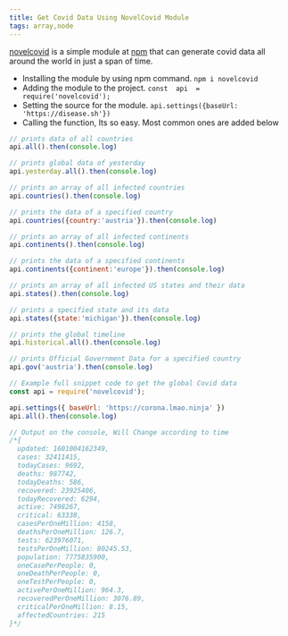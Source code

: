 ```yaml
---
title: Get Covid Data Using NovelCovid Module
tags: array,node
---
```

[novelcovid](https://www.npmjs.com/package/novelcovid) is a simple module at [npm](https://www.npmjs.com/package/novelcovid) that can generate covid data all around the world in just a span of time.

- Installing the module by using npm command. `npm i novelcovid`
- Adding the module to the project. `const  api  =  require('novelcovid');`
- Setting the source for the module. `api.settings({baseUrl: 'https://disease.sh'})`
- Calling the function, Its so easy.  Most common ones are added below
```js
// prints data of all countries
api.all().then(console.log)

// prints global data of yesterday
api.yesterday.all().then(console.log)

// prints an array of all infected countries
api.countries().then(console.log)

// prints the data of a specified country
api.countries({country:'austria'}).then(console.log)

// prints an array of all infected continents
api.continents().then(console.log) 

// prints the data of a specified continents
api.continents({continent:'europe'}).then(console.log)

// prints an array of all infected US states and their data
api.states().then(console.log)

// prints a specified state and its data
api.states({state:'michigan'}).then(console.log)

// prints the global timeline
api.historical.all().then(console.log)

// prints Official Government Data for a specified country
api.gov('austria').then(console.log)
```

```js
// Example full snippet code to get the global Covid data
const api = require('novelcovid');

api.settings({ baseUrl: 'https://corona.lmao.ninja' })
api.all().then(console.log)

// Output on the console, Will Change according to time
/*{
  updated: 1601004162349,
  cases: 32411415,
  todayCases: 9692,
  deaths: 987742,
  todayDeaths: 586,
  recovered: 23925406,
  todayRecovered: 6294,
  active: 7498267,
  critical: 63338,
  casesPerOneMillion: 4158,
  deathsPerOneMillion: 126.7,
  tests: 623976071,
  testsPerOneMillion: 80245.53,
  population: 7775835900,
  oneCasePerPeople: 0,
  oneDeathPerPeople: 0,
  oneTestPerPeople: 0,
  activePerOneMillion: 964.3,
  recoveredPerOneMillion: 3076.89,
  criticalPerOneMillion: 8.15,
  affectedCountries: 215
}*/
```